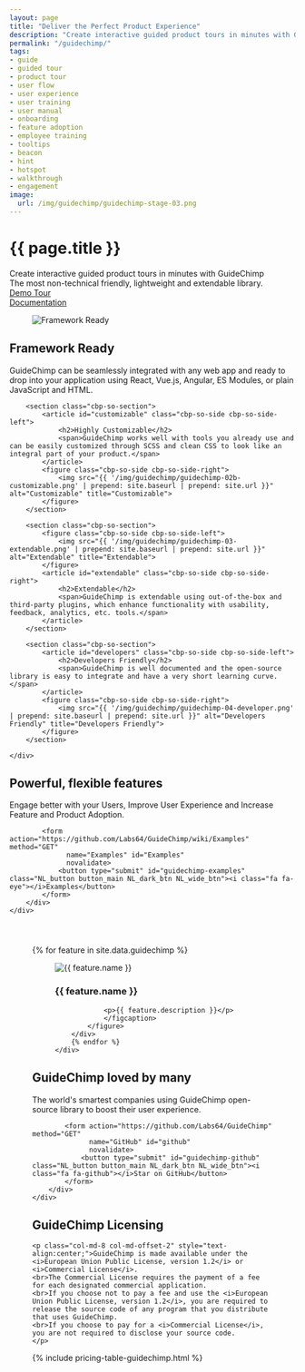 ```yaml
---
layout: page
title: "Deliver the Perfect Product Experience"
description: "Create interactive guided product tours in minutes with GuideChimp - the most non-technical friendly, lightweight and extendable library."
permalink: "/guidechimp/"
tags:
- guide
- guided tour
- product tour
- user flow
- user experience
- user training
- user manual
- onboarding
- feature adoption
- employee training
- tooltips
- beacon
- hint
- hotspot
- walkthrough
- engagement
image:
  url: /img/guidechimp/guidechimp-stage-03.png
---
```


<div class="row NL_banner">
    <div class="col-md-8 col-md-offset-2 NL_about">
        <h1>{{ page.title }}</h1>
        <span>Create interactive guided product tours in minutes with GuideChimp<br/>The most non-technical friendly, lightweight and extendable library.</span>
        <div class="row">
            <div class="col-md-4 col-md-offset-2">
                <a href="#" id="guidechimp-demo"
                   class="NL_button button_main NL_light_btn" role="button"><i class="fa fa-eye"></i>Demo Tour</a>
            </div>
            <div class="col-md-4">
                <a href="https://github.com/Labs64/GuideChimp/wiki" id="guidechimp-documentation"
                   class="NL_button button_main NL_light_btn" role="button"><i class="fa fa-book"></i>Documentation</a>
            </div>
        </div>
    </div>
</div>

<div class="row">
    <div id="cbp-so-scroller" class="cbp-so-scroller NL_intro">
        <section class="cbp-so-section">
            <figure class="cbp-so-side cbp-so-side-left">
                <img src="{{ '/img/guidechimp/guidechimp-01-framework.png' | prepend: site.baseurl | prepend: site.url }}" alt="Framework Ready" title="Framework Ready">
            </figure>
            <article id="framework" class="cbp-so-side cbp-so-side-right">
                <h2>Framework Ready</h2>
                <span>GuideChimp can be seamlessly integrated with any web app and ready to drop into your application using React, Vue.js, Angular, ES Modules, or plain JavaScript and HTML.</span>
            </article>
        </section>

        <section class="cbp-so-section">
            <article id="customizable" class="cbp-so-side cbp-so-side-left">
                <h2>Highly Customizable</h2>
                <span>GuideChimp works well with tools you already use and can be easily customized through SCSS and clean CSS to look like an integral part of your product.</span>
            </article>
            <figure class="cbp-so-side cbp-so-side-right">
                <img src="{{ '/img/guidechimp/guidechimp-02b-customizable.png' | prepend: site.baseurl | prepend: site.url }}" alt="Customizable" title="Customizable">
            </figure>
        </section>

        <section class="cbp-so-section">
            <figure class="cbp-so-side cbp-so-side-left">
                <img src="{{ '/img/guidechimp/guidechimp-03-extendable.png' | prepend: site.baseurl | prepend: site.url }}" alt="Extendable" title="Extendable">
            </figure>
            <article id="extendable" class="cbp-so-side cbp-so-side-right">
                <h2>Extendable</h2>
                <span>GuideChimp is extendable using out-of-the-box and third-party plugins, which enhance functionality with usability, feedback, analytics, etc. tools.</span>
            </article>
        </section>

        <section class="cbp-so-section">
            <article id="developers" class="cbp-so-side cbp-so-side-left">
                <h2>Developers Friendly</h2>
                <span>GuideChimp is well documented and the open-source library is easy to integrate and have a very short learning curve.</span>
            </article>
            <figure class="cbp-so-side cbp-so-side-right">
                <img src="{{ '/img/guidechimp/guidechimp-04-developer.png' | prepend: site.baseurl | prepend: site.url }}" alt="Developers Friendly" title="Developers Friendly">
            </figure>
        </section>

    </div>
</div>

<div class="row">
    <div class="col-md-12 NL_form_light NL_block">
        <div class="col-md-8 col-md-offset-2 NL_form_light_text">
            <h2>Powerful, flexible features</h2>
            <span>Engage better with your Users, Improve User Experience and Increase Feature and Product Adoption.</span>

            <form action="https://github.com/Labs64/GuideChimp/wiki/Examples" method="GET"
                  name="Examples" id="Examples"
                  novalidate>
                <button type="submit" id="guidechimp-examples" class="NL_button button_main NL_dark_btn NL_wide_btn"><i class="fa fa-eye"></i>Examples</button>
            </form>
        </div>
    </div>
</div>

<div class="row">
    <div style="padding:40px;">
        {% for feature in site.data.guidechimp %}
        <div class="col-md-3 NL_feature" id="feature-{{ feature.name | slugify }}">
            <figure class="hover_effect">
                <figcaption>
                <img src="{{ feature.icon | prepend: site.baseurl | prepend: site.url }}" alt="{{ feature.name }}"/>
                <h3>
                {{ feature.name }}
                </h3>

                <p>{{ feature.description }}</p>
                </figcaption>
            </figure>
        </div>
        {% endfor %}
    </div>
</div>

<div class="row">
    <div class="col-md-12 NL_form_light NL_block">
        <div class="col-md-8 col-md-offset-2 NL_form_light_text">
            <h2>GuideChimp loved by many</h2>
            <span>The world's smartest companies using GuideChimp open-source library to boost their user experience.</span>

            <form action="https://github.com/Labs64/GuideChimp" method="GET"
                  name="GitHub" id="github"
                  novalidate>
                <button type="submit" id="guidechimp-github" class="NL_button button_main NL_dark_btn NL_wide_btn"><i class="fa fa-github"></i>Star on GitHub</button>
            </form>
        </div>
    </div>
</div>

<div class="row NL_block">
    <h2 id="guidechimp-licensing" class="col-md-12">GuideChimp Licensing</h2>

    <p class="col-md-8 col-md-offset-2" style="text-align:center;">GuideChimp is made available under the <i>European Union Public License, version 1.2</i> or <i>Commercial License</i>.
    <br>The Commercial License requires the payment of a fee for each designated commercial application.
    <br>If you choose not to pay a fee and use the <i>European Union Public License, version 1.2</i>, you are required to release the source code of any program that you distribute that uses GuideChimp.
    <br>If you choose to pay for a <i>Commercial License</i>, you are not required to disclose your source code.
    </p>
</div>

<div class="row NL_block NL_pricing">
    {% include pricing-table-guidechimp.html %}
</div>

<script type="text/javascript" src="https://cdn.jsdelivr.net/npm/guidechimp@2/dist/guidechimp.min.js"></script>
<script type="text/javascript" src="https://cdn.jsdelivr.net/npm/guidechimp@2/dist/plugins/beacons.min.js"></script>
<link rel="stylesheet" type="text/css" href="https://cdn.jsdelivr.net/npm/guidechimp@2/dist/guidechimp.min.css"/>
<link rel="stylesheet" type="text/css" href="https://cdn.jsdelivr.net/npm/guidechimp@2/dist/plugins/beacons.min.css">

<script>
    GuideChimp.extend(guideChimpPluginBeacons);
    var tourGuideChimp = [
        {
            element: '#guidechimp-demo',
            title: 'GuideChimp Demo',
            description: 'See GuideChimp in action, right here & now, on your screen.'
        },
        {
            element: '#guidechimp-documentation',
            title: 'GuideChimp Documentation',
            description: 'In GuideChimp Wiki, you will see how to install and configure GuideChimp for your needs, as well as lots of useful examples and tips.',
            buttons: [
                {
                    title: 'Open Wiki',
                    class: 'NL_button button_main NL_dark_btn NL_wide_btn',
                    onClick: function () {
                        window.open('https://github.com/Labs64/GuideChimp/wiki', '_blank');
                    }
                }
            ]
        },
        {
            element: '#guidechimp-examples',
            title: 'GuideChimp Examples',
            description: 'See all GuideChimp examples in action at CodePen and live Websites.',
            buttons: [
                {
                    title: 'See Examples',
                    class: 'NL_button button_main NL_dark_btn NL_wide_btn',
                    onClick: function () {
                        window.open('https://github.com/Labs64/GuideChimp/wiki/Examples', '_blank');
                    }
                }
            ]
        },
        {
            element: '#feature-guidechimp-chrome-extension',
            title: 'GuideChimp Chrome Extension',
            description: 'Start guided tour on any website with GuideChimp Chrome Extension and ZERO! code.',
            buttons: [
                {
                    title: 'Install Chrome Extension',
                    class: 'NL_button button_main NL_dark_btn NL_wide_btn',
                    onClick: function () {
                        window.open('https://chrome.google.com/webstore/detail/guidechimp-chrome-extensi/afecedbgkfoijeligfjflidfddndnjng', '_blank');
                    }
                }
            ]
        },
        {
            element: '#guidechimp-github',
            title: 'GuideChimp is Open Source',
            description: 'If you like GuideChimp, give us a star on GitHub ⭐',
            buttons: [
                {
                    title: 'Star on GitHub',
                    class: 'NL_button button_main NL_dark_btn NL_wide_btn',
                    onClick: function () {
                        window.open('https://github.com/Labs64/GuideChimp/stargazers', '_blank');
                    }
                }
            ]
        }
    ];
    var guideChimp = GuideChimp(tourGuideChimp);
    document.querySelector('#guidechimp-demo').onclick = function () {
        guideChimp.start();
    };
    var beacons = [{
        element: '#guidechimp-demo',
        position: 'top-left',
        boundary: 'outer',
        class: 'beacon-white',
        onClick() {
            guideChimp.start();
        },
    }];
    var guideChimpBeacon = GuideChimp.beacons(beacons, {
        boundary: 'outer'
    });
    guideChimpBeacon.showAll();
</script>

<style>
    .gc-tooltip {
        max-width: 450px;
    }

    .beacon-white {
        background-color: rgba(255, 255, 255, 1) !important;
    }
    .beacon-white:before {
        box-shadow: 0px 0px 3px 3px rgba(255, 255, 255, 0.7) !important;
    }
    .beacon-white.gc-beacon {
        background: linear-gradient(rgba(255, 255, 255, 0.7), rgba(255, 255, 255, 1));
    }
</style>
